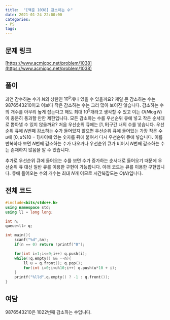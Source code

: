 ```yaml
---
title:  "[백준 1038] 감소하는 수"
date: 2021-01-24 22:00:00
categories: 
- PS
tags:
---
```


## 문제 링크
[https://www.acmicpc.net/problem/1038](https://www.acmicpc.net/problem/1038)

## 풀이

과연 감수하는 수가 $N$의 상한인 $10^6$개나 있을 수 있을까요? 제일 큰 감소하는 수는 $9876543210$이고 이보다 작은 감소하는 수는 그리 많아 보이진 않습니다. 감소하는 수의 개수를 아무리 높게 잡는다고 해도 최대 $10^5$개라고 생각할 수 있고 이는 $O(N \log N)$이 충분히 통과할 만한 제한입니다. 모든 감소하는 수를 우선순위 큐에 넣고 작은 순서대로 뽑아낼 수 있지 않을까요? 처음 우선순위 큐에는 $[1,9]$구간 내의 수를 넣습니다. 우선순위 큐에 $N$번째 감소하는 수가 들어있지 않으면 우선순위 큐에 들어있는 가장 작은 수 $u$에 $[0,u\%10-1]$사이에 있는 숫자를 뒤에 붙여서 다시 우선순위 큐에 넣습니다. 이를 반복하다 보면 $N$번째 감소하는 수가 나오거나 우선순위 큐가 비어서 $N$번째 감소하는 수는 존재하지 않음을 알 수 있습니다. 

추가로 우선순위 큐에 들어오는 수를 보면 수가 증가하는 순서대로 들어오기 때문에 우선순위 큐 대신 일반 큐를 이용한 구현이 가능합니다. 아래 코드는 큐를 이용한 구현입니다. 큐에 들어오는 수의 개수는 최대 $N$개 이므로 시간복잡도는 $O(N)$입니다.



## 전체 코드

```cpp
#include<bits/stdc++.h>
using namespace std;
using ll = long long;

int n;
queue<ll> q;

int main(){
    scanf("%d",&n);
    if(n == 0) return !printf("0");

    for(int i=1;i<=9;i++) q.push(i);
    while(!q.empty() && --n){
        ll u = q.front(); q.pop();
        for(int i=0;i<u%10;i++) q.push(u*10 + i);
    }
    printf("%lld",q.empty() ? -1 : q.front());
}
```

## 여담

$9876543210$은 $1022$번째 감소하는 수입니다.